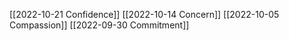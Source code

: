 [[2022-10-21 Confidence]]
[[2022-10-14 Concern]]
[[2022-10-05 Compassion]]
[[2022-09-30 Commitment]]